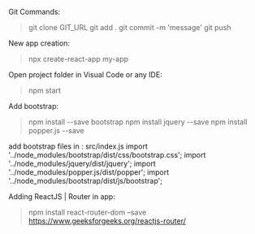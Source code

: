 Git Commands:

> git clone GIT_URL
> git add .
> git commit -m 'message'
> git push

New app creation:
> npx create-react-app my-app

Open project folder in Visual Code or any IDE:
> npm start

Add bootstrap:
> npm install --save bootstrap
> npm install jquery --save
> npm install popper.js --save

add bootstrap files in : src/index.js
import '../node_modules/bootstrap/dist/css/bootstrap.css';
import '../node_modules/jquery/dist/jquery';
import '../node_modules/popper.js/dist/popper';
import '../node_modules/bootstrap/dist/js/bootstrap';

Adding ReactJS | Router in app:
> npm install react-router-dom –save
https://www.geeksforgeeks.org/reactjs-router/